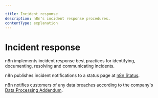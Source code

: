 ```yaml
---

title: Incident response
description: n8n's incident response procedures.
contentType: explanation
---
```

<!-- vale off -->
# Incident response

n8n implements incident response best practices for identifying, documenting, resolving and communicating incidents. 

n8n publishes incident notifications to a status page at [n8n Status](https://status.n8n.cloud/).

n8n notifies customers of any data breaches according to the company's [Data Processing Addendum](https://n8n.io/legal/#data).
<!-- vale on -->
